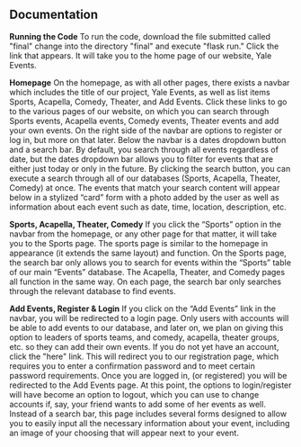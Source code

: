 ## Documentation

**Running the Code**
To run the code, download the file submitted called "final" change into the directory "final" and execute "flask run." Click the link that appears. It will
take you to the home page of our website, Yale Events.

**Homepage**
On the homepage, as with all other pages, there exists a navbar which includes the title of our project, Yale Events, as well as list items Sports, Acapella,
Comedy, Theater, and Add Events. Click these links to go to the various pages of our website, on which you can search through Sports events, Acapella events,
Comedy events, Theater events and add your own events. On the right side of the navbar are options to register or log in, but more on that later. Below the
navbar is a dates dropdown button and a search bar. By default, you search through all events regardless of date, but the dates dropdown bar allows you to
filter for events that are either just today or only in the future. By clicking the search button, you can execute a search through all of our databases
(Sports, Acapella, Theater, Comedy) at once. The events that match your search content will appear below in a stylized “card” form with a photo added by the
user as well as information about each event such as date, time, location, description, etc.

**Sports, Acapella, Theater, Comedy**
If you click the “Sports” option in the navbar from the homepage, or any other page for that matter, it will take you to the Sports page. The sports page is
similar to the homepage in appearance (it extends the same layout) and function. On the Sports page, the search bar only allows you to search for events
within the “Sports” table of our main “Events” database. The Acapella, Theater, and Comedy pages all function in the same way. On each page, the search bar
only searches through the relevant database to find events.

**Add Events, Register & Login**
If you click on the “Add Events” link in the navbar, you will be redirected to a login page. Only users with accounts will be able to add events
to our database, and later on, we plan on giving this option to leaders of sports teams, and comedy, acapella, theater groups, etc. so they can add
their own events. If you do not yet have an account, click the "here" link. This will redirect
you to our registration page, which requires you to enter a confirmation password and to meet certain password requirements. Once you are logged in,
(or registered) you will be redirected to the Add Events page. At this point, the options to login/register will have become an option to logout, which
you can use to change accounts if, say, your friend wants to add some of her events as well. Instead of a search bar, this page includes several forms
designed to allow you to easily input all the necessary information about your event, including an image of your choosing that will appear next to your
event.

